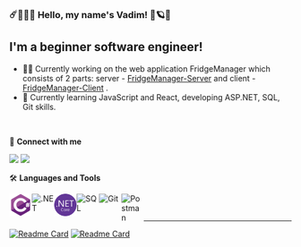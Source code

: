 ### ☄️👾🐱‍👤 Hello, my name's Vadim! 🍇🪐🌠

## I'm a beginner software engineer!
- 🐱‍💻 Currently working on the web application FridgeManager which consists of 2 parts: server - [FridgeManager-Server] and client - [FridgeManager-Client] 	.
- 🚀 Currently learning JavaScript and React, developing ASP.NET, SQL, Git skills.

<br/>

🔗&nbsp;**Connect with me**

[![](https://img.shields.io/badge/-@Valdemarick-%23181717?style=flat-square&logo=github)](https://github.com/Valdemarick)
[![](https://img.shields.io/badge/-Vadim%20Korolyov-%231DA1F2?logo=telegram&style=flat-square)](https://t.me/v4ld3m4r_13k)

🛠️&nbsp;**Languages  and Tools**

<img align="left" alt="C#" width="40px" src="https://raw.githubusercontent.com/devicons/devicon/master/icons/csharp/csharp-original.svg" />
<img align="left" alt=".NET" width="40px" src="https://raw.githubusercontent.com/rahuldkjain/github-profile-readme-generator/master/src/images/icons/Framework/dotnet.svg" />
<img align="left" alt=".NET Core" width="40px" src="https://raw.githubusercontent.com/devicons/devicon/master/icons/dotnetcore/dotnetcore-original.svg" />
<img align="left" alt="SQL" width="40px" src="https://camo.githubusercontent.com/42dfd0950d93092d82d677877fe87d5bab1e2acccc1110bf0f9dd755988ccb7e/68747470733a2f2f7777772e7376677265706f2e636f6d2f73686f772f3330333232392f6d6963726f736f66742d73716c2d7365727665722d6c6f676f2e737667" />
<img align="left" alt="Git" width="40px" src="https://camo.githubusercontent.com/fbfcb9e3dc648adc93bef37c718db16c52f617ad055a26de6dc3c21865c3321d/68747470733a2f2f7777772e766563746f726c6f676f2e7a6f6e652f6c6f676f732f6769742d73636d2f6769742d73636d2d69636f6e2e737667" />
<img align="left" alt="Postman" width="40px" src="https://camo.githubusercontent.com/93b32389bf746009ca2370de7fe06c3b5146f4c99d99df65994f9ced0ba41685/68747470733a2f2f7777772e766563746f726c6f676f2e7a6f6e652f6c6f676f732f676574706f73746d616e2f676574706f73746d616e2d69636f6e2e737667" />

<br/>
<br/>

---

[![Readme Card](https://github-readme-stats.vercel.app/api/pin/?username=Valdemarick&repo=FridgeManager-Server)](https://github.com/Valdemarick/FridgeManager-Server)
[![Readme Card](https://github-readme-stats.vercel.app/api/pin/?username=Valdemarick&repo=FridgeManager-Client)](https://github.com/Valdemarick/FridgeManager-Client)


[linkedin]: https://www.linkedin.com/in/vadim-korolyov-6a33771b6/
[telegram]: https://t.me/v4ld3m4r_13k
[FridgeManager-Server]: https://github.com/Valdemarick/FridgeManager-Server
[FridgeManager-Client]: https://github.com/Valdemarick/FridgeManager-Client
